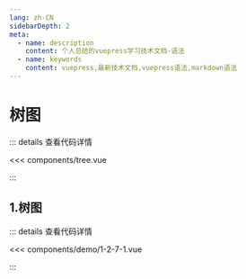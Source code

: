 ```yaml
---
lang: zh-CN
sidebarDepth: 2
meta:
  - name: description
    content: 个人总结的vuepress学习技术文档-语法
  - name: keywords
    content: vuepress,最新技术文档,vuepress语法,markdown语法
---
```


# 树图

::: details 查看代码详情

<<< components/tree.vue

:::

## 1.树图

  <Container url="/resume/?type=echarts&name=1-2-7-1.vue" />

::: details 查看代码详情

<<< components/demo/1-2-7-1.vue

:::
